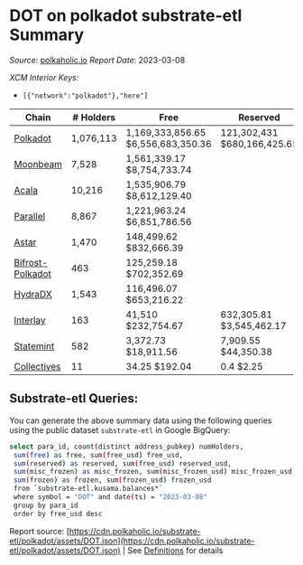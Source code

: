 # DOT on polkadot substrate-etl Summary

_Source_: [polkaholic.io](https://polkaholic.io) *Report Date*: 2023-03-08


*XCM Interior Keys*:
* `[{"network":"polkadot"},"here"]`


| Chain | # Holders | Free | Reserved | Misc Frozen | Frozen | Price | AssetID |
| ----- | --------- | ---- | -------- | ----------- | ------ | ----- | ------- |
| [Polkadot](/polkadot/0-polkadot) | 1,076,113 | 1,169,333,856.65 $6,556,683,350.36 | 121,302,431 $680,166,425.65 | 682,284,716.23  $3,825,703,680.49 | 676,020,699.13 $3,790,580,113.04 | $5.61 | `{"Token":"DOT"}` |
| [Moonbeam](/polkadot/2004-moonbeam) | 7,528 | 1,561,339.17 $8,754,733.74 |   |    |   | $5.61 | `{"Token":"42259045809535163221576417993425387648"}` |
| [Acala](/polkadot/2000-acala) | 10,216 | 1,535,906.79 $8,612,129.40 |   |    |   | $5.61 | `{"Token":"DOT"}` |
| [Parallel](/polkadot/2012-parallel) | 8,867 | 1,221,963.24 $6,851,786.56 |   |    |   | $5.61 | `{"Token":"101"}` |
| [Astar](/polkadot/2006-astar) | 1,470 | 148,499.62 $832,666.39 |   |    |   | $5.61 | `{"Token":"340282366920938463463374607431768211455"}` |
| [Bifrost-Polkadot](/polkadot/2030-bifrost-dot) | 463 | 125,259.18 $702,352.69 |   |    |   | $5.61 | `{"Token2":"0"}` |
| [HydraDX](/polkadot/2034-hydradx) | 1,543 | 116,496.07 $653,216.22 |   |    |   | $5.61 | `{"Token":"5"}` |
| [Interlay](/polkadot/2032-interlay) | 163 | 41,510 $232,754.67 | 632,305.81 $3,545,462.17 |    |   | $5.61 | `{"Token":"DOT"}` |
| [Statemint](/polkadot/1000-statemint) | 582 | 3,372.73 $18,911.56 | 7,909.55 $44,350.38 |    |   | $5.61 | `{"Token":"DOT"}` |
| [Collectives](/polkadot/1001-collectives) | 11 | 34.25 $192.04 | 0.4 $2.25 |    |   | $5.61 | `{"Token":"DOT"}` |

## Substrate-etl Queries:
You can generate the above summary data using the following queries using the public dataset `substrate-etl` in Google BigQuery:
```bash
select para_id, count(distinct address_pubkey) numHolders, 
 sum(free) as free, sum(free_usd) free_usd,
 sum(reserved) as reserved, sum(free_usd) reserved_usd,
 sum(misc_frozen) as misc_frozen, sum(misc_frozen_usd) misc_frozen_usd,
 sum(frozen) as frozen, sum(frozen_usd) frozen_usd
 from `substrate-etl.kusama.balances*` 
 where symbol = "DOT" and date(ts) = "2023-03-08"
 group by para_id
 order by free_usd desc
```


Report source: [https://cdn.polkaholic.io/substrate-etl/polkadot/assets/DOT.json](https://cdn.polkaholic.io/substrate-etl/polkadot/assets/DOT.json) | See [Definitions](/DEFINITIONS.md) for details
